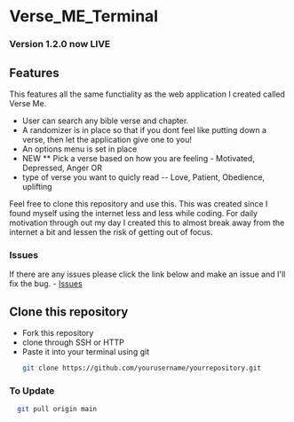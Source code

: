 # Verse_ME_Terminal

### Version 1.2.0 now LIVE

## Features

This features all the same functiality as the web application I created called Verse Me.
- User can search any bible verse and chapter.
- A randomizer is in place so that if you dont feel like putting down a verse, then let the application give one to you!
- An options menu is set in place
- NEW ** Pick a verse based on how you are feeling - Motivated, Depressed, Anger
  OR
- type of verse you want to quicly read -- Love, Patient, Obedience, uplifting 

Feel free to clone this repository and use this.
This was created since I found myself using the internet less and less while coding. For daily motivation through out my day I created this to almost break away from the internet a bit and lessen the risk of getting out of focus. 

### Issues
  If there are any issues please click the link below and make an issue and I'll fix the bug.
    - [Issues]('https://github.com/thiagobgarc/Verse_ME_Terminal/issues')

## Clone this repository
- Fork this repository
- clone through SSH or HTTP
- Paste it into your terminal using git
  ```bash
  git clone https://github.com/yourusername/yourrepository.git
### To Update
```bash
  git pull origin main


